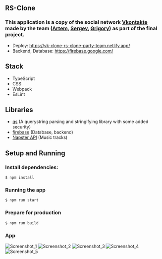 
## RS-Clone
### This application is a copy of the social network [Vkontakte](https://vk.com) made by the team ([Artem](https://github.com/artemkamyshenkov), [Sergey](https://github.com/m0rl0ck), [Grigory](https://github.com/gregory-vinokur)) as part of the final project.
+ Deploy: https://vk-clone-rs-clone-party-team.netlify.app/
+ Backend, Database: https://firebase.google.com/

## Stack
+ TypeScript
+ CSS
+ Webpack
+ EsLint

## Libraries
+ [qs](https://www.npmjs.com/package/qs) (A querystring parsing and stringifying library with some added security)
+ [firebase](https://firebase.google.com/) (Database, backend)
+ [Napster API](https://developer.prod.napster.com/) (Music tracks)

## Setup and Running

### Install dependencies:
`$ npm install`

### Running the app
`$ npm run start`

### Prepare for production
`$ npm run build`
### App
![Screenshot_1](https://user-images.githubusercontent.com/104526360/221363254-c7a93439-91ff-401a-bd07-97be4ba7dbfc.png)
![Screenshot_2](https://user-images.githubusercontent.com/104526360/221363262-3c491055-553e-4ca5-975d-3d37fdc4835f.png)
![Screenshot_3](https://user-images.githubusercontent.com/104526360/221363267-1d90a83f-d0bd-4d0a-bb59-3c00694db1ff.png)
![Screenshot_4](https://user-images.githubusercontent.com/104526360/221363275-dafa94c6-4152-457d-82f7-26b0551e26cd.png)
![Screenshot_5](https://user-images.githubusercontent.com/104526360/221363277-a7ed6c9b-7566-4fc1-8c09-830b8f8c0b45.png)

